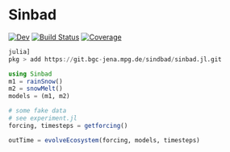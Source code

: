 # Sinbad

[![Dev](https://img.shields.io/badge/docs-dev-blue.svg)](https://lalonso.gitlab.io/Sindbad.jl/dev)
[![Build Status](https://git.bgc-jena.mpg.de/sindbad/sinbad.jl/badges/main/pipeline.svg)](https://git.bgc-jena.mpg.de/sindbad/sinbad.jl/pipelines)
[![Coverage](https://git.bgc-jena.mpg.de/sindbad/sinbad.jl/badges/main/coverage.svg)](https://git.bgc-jena.mpg.de/sindbad/sinbad.jl/commits/main)

```julia
julia]
pkg > add https://git.bgc-jena.mpg.de/sindbad/sinbad.jl.git
```

```julia
using Sinbad
m1 = rainSnow()
m2 = snowMelt()
models = (m1, m2)

# some fake data
# see experiment.jl
forcing, timesteps = getforcing()

outTime = evolveEcosystem(forcing, models, timesteps)
```
